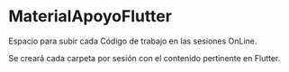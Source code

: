 # MaterialApoyoFlutter
Espacio para subir cada Código de trabajo en las sesiones OnLine.

Se creará cada carpeta por sesión con el contenido pertinente en Flutter.
